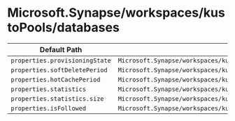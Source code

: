 # Microsoft.Synapse/workspaces/kustoPools/databases

| Default Path | Alias |
|---|---|
| `properties.provisioningState` | `Microsoft.Synapse/workspaces/kustoPools/databases/ReadWrite.provisioningState` |
| `properties.softDeletePeriod` | `Microsoft.Synapse/workspaces/kustoPools/databases/ReadWrite.softDeletePeriod` |
| `properties.hotCachePeriod` | `Microsoft.Synapse/workspaces/kustoPools/databases/ReadWrite.hotCachePeriod` |
| `properties.statistics` | `Microsoft.Synapse/workspaces/kustoPools/databases/ReadWrite.statistics` |
| `properties.statistics.size` | `Microsoft.Synapse/workspaces/kustoPools/databases/ReadWrite.statistics.size` |
| `properties.isFollowed` | `Microsoft.Synapse/workspaces/kustoPools/databases/ReadWrite.isFollowed` |

